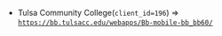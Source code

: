  - Tulsa Community College(`client_id=196`) => [`https://bb.tulsacc.edu/webapps/Bb-mobile-bb_bb60/`](https://bb.tulsacc.edu/webapps/Bb-mobile-bb_bb60/)
